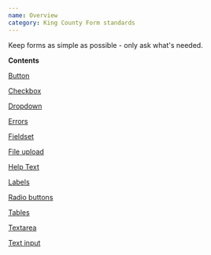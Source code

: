 ```yaml
---
name: Overview
category: King County Form standards
---
```


Keep forms as simple as possible - only ask what's needed.

**Contents**

[Button](/#button)

[Checkbox](/#checkbox)

[Dropdown](/#dropdown)

[Errors](/#errors)

[Fieldset](/#fieldset)

[File upload](/#file-upload)

[Help Text](/#help-text)

[Labels](/#labels)

[Radio buttons](/#radio)

[Tables](/#table)

[Textarea](/#textarea)

[Text input](/#text-input)




